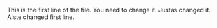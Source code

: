 This is the first line of the file. You need to change it. Justas changed it.
Aiste changed first line.